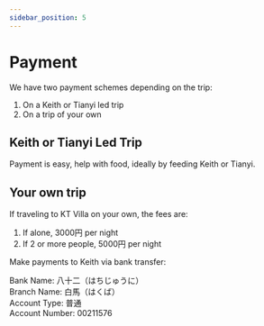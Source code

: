 ```yaml
---
sidebar_position: 5
---
```


# Payment

We have two payment schemes depending on the trip:

1. On a Keith or Tianyi led trip
1. On a trip of your own

## Keith or Tianyi Led Trip

Payment is easy, help with food, ideally by feeding Keith or Tianyi.

## Your own trip

If traveling to KT Villa on your own, the fees are:

1. If alone, 3000円 per night
1. If 2 or more people, 5000円 per night

Make payments to Keith via bank transfer:

Bank Name: 八十二（はちじゅうに）<br/>
Branch Name: 白馬（はくば） <br/>
Account Type: 普通 <br/>
Account Number: 00211576
